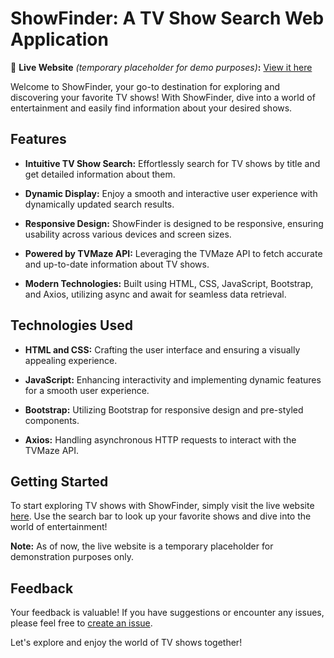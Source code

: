 # ShowFinder: A TV Show Search Web Application

🚀 **Live Website** _(temporary placeholder for demo purposes)_**:** [View it here](https://showfinder-app.netlify.app/)

Welcome to ShowFinder, your go-to destination for exploring and discovering your favorite TV shows! With ShowFinder, dive into a world of entertainment and easily find information about your desired shows.

## Features

- **Intuitive TV Show Search:** Effortlessly search for TV shows by title and get detailed information about them.

- **Dynamic Display:** Enjoy a smooth and interactive user experience with dynamically updated search results.

- **Responsive Design:** ShowFinder is designed to be responsive, ensuring usability across various devices and screen sizes.

- **Powered by TVMaze API:** Leveraging the TVMaze API to fetch accurate and up-to-date information about TV shows.

- **Modern Technologies:** Built using HTML, CSS, JavaScript, Bootstrap, and Axios, utilizing async and await for seamless data retrieval.

## Technologies Used

- **HTML and CSS:** Crafting the user interface and ensuring a visually appealing experience.

- **JavaScript:** Enhancing interactivity and implementing dynamic features for a smooth user experience.

- **Bootstrap:** Utilizing Bootstrap for responsive design and pre-styled components.

- **Axios:** Handling asynchronous HTTP requests to interact with the TVMaze API.

## Getting Started

To start exploring TV shows with ShowFinder, simply visit the live website [here](https://showfinder-demo.com). Use the search bar to look up your favorite shows and dive into the world of entertainment!

**Note:** As of now, the live website is a temporary placeholder for demonstration purposes only. 

## Feedback

Your feedback is valuable! If you have suggestions or encounter any issues, please feel free to [create an issue](https://github.com/your-username/showfinder/issues).

Let's explore and enjoy the world of TV shows together!
